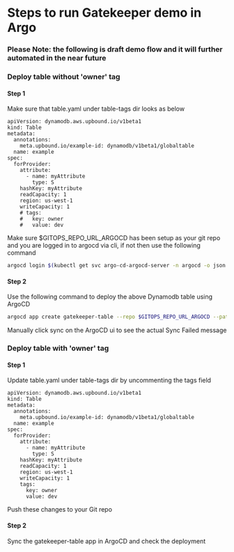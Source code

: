 # Steps to run Gatekeeper demo in Argo

### Please Note: the following is draft demo flow and it will further automated in the near future

### Deploy table without 'owner' tag

#### Step 1
Make sure that table.yaml under table-tags dir looks as below
```
apiVersion: dynamodb.aws.upbound.io/v1beta1
kind: Table
metadata:
  annotations:
    meta.upbound.io/example-id: dynamodb/v1beta1/globaltable
  name: example
spec:
  forProvider:
    attribute:
      - name: myAttribute
        type: S
    hashKey: myAttribute
    readCapacity: 1
    region: us-west-1
    writeCapacity: 1
    # tags:
    #   key: owner
    #   value: dev
```
Make sure $GITOPS_REPO_URL_ARGOCD has been setup as your git repo and you are logged in to argocd via cli, if not then use the following command

```bash
argocd login $(kubectl get svc argo-cd-argocd-server -n argocd -o json | jq --raw-output '.status.loadBalancer.ingress[0].hostname') --username admin --password $(kubectl -n argocd get secret argocd-initial-admin-secret -o jsonpath="{.data.password}" | base64 -d) --insecure
```

#### Step 2
Use the following command to deploy the above Dynamodb table using ArgoCD
```bash
argocd app create gatekeeper-table --repo $GITOPS_REPO_URL_ARGOCD --path gatekeeper/table-tags --dest-server https://kubernetes.default.svc
```
Manually click sync on the ArgoCD ui to see the actual Sync Failed message


### Deploy table with 'owner' tag

#### Step 1
Update table.yaml under table-tags dir by uncommenting the tags field
```
apiVersion: dynamodb.aws.upbound.io/v1beta1
kind: Table
metadata:
  annotations:
    meta.upbound.io/example-id: dynamodb/v1beta1/globaltable
  name: example
spec:
  forProvider:
    attribute:
      - name: myAttribute
        type: S
    hashKey: myAttribute
    readCapacity: 1
    region: us-west-1
    writeCapacity: 1
    tags:
      key: owner
      value: dev
```
Push these changes to your Git repo


#### Step 2
Sync the gatekeeper-table app in ArgoCD and check the deployment